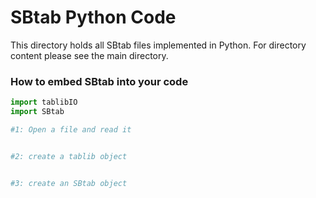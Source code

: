 SBtab Python Code
=================
This directory holds all SBtab files implemented in Python. For directory content please see the main directory.

<h3>How to embed SBtab into your code</h3>

```python
import tablibIO
import SBtab

#1: Open a file and read it


#2: create a tablib object


#3: create an SBtab object


```

